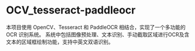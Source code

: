 # OCV_tesseract-paddleocr

本项目使用 OpenCV、Tesseract 和 PaddleOCR 相结合，实现了一个多功能的 OCR 识别系统。
系统中包括图像预处理、文本识别、手动截取区域进行OCR及含文本的区域框绘制功能，支持中英文双语识别。
